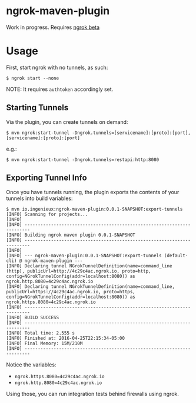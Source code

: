 # ngrok-maven-plugin

Work in progress. Requires [ngrok beta](https://dl.equinox.io/ngrok/ngrok/beta)

# Usage

First, start ngrok with no tunnels, as such:

```shell
$ ngrok start --none
```

NOTE: It requires ```authtoken``` accordingly set.

## Starting Tunnels

Via the plugin, you can create tunnels on demand:

```shell
$ mvn ngrok:start-tunnel -Dngrok.tunnels=[servicename]:[proto]:[port],[servicename]:[proto]:[port]
```

e.g.:

```shell
$ mvn ngrok:start-tunnel -Dngrok.tunnels=restapi:http:8080
```

## Exporting Tunnel Info

Once you have tunnels running, the plugin exports the contents of your tunnels into build variables:

```shell
$ mvn io.ingenieux:ngrok-maven-plugin:0.0.1-SNAPSHOT:export-tunnels
[INFO] Scanning for projects...
[INFO]
[INFO] ------------------------------------------------------------------------
[INFO] Building ngrok maven plugin 0.0.1-SNAPSHOT
[INFO] ------------------------------------------------------------------------
[INFO]
[INFO] --- ngrok-maven-plugin:0.0.1-SNAPSHOT:export-tunnels (default-cli) @ ngrok-maven-plugin ---
[INFO] Declaring tunnel NGrokTunnelDefinition(name=command_line (http), publicUrl=http://4c29c4ac.ngrok.io, proto=http, config=NGrokTunnelConfig(addr=localhost:8080)) as ngrok.http.8080=4c29c4ac.ngrok.io
[INFO] Declaring tunnel NGrokTunnelDefinition(name=command_line, publicUrl=https://4c29c4ac.ngrok.io, proto=https, config=NGrokTunnelConfig(addr=localhost:8080)) as ngrok.https.8080=4c29c4ac.ngrok.io
[INFO] ------------------------------------------------------------------------
[INFO] BUILD SUCCESS
[INFO] ------------------------------------------------------------------------
[INFO] Total time: 2.555 s
[INFO] Finished at: 2016-04-25T22:15:34-05:00
[INFO] Final Memory: 15M/210M
[INFO] ------------------------------------------------------------------------
```

Notice the variables:

  * ```ngrok.https.8080=4c29c4ac.ngrok.io```
  * ```ngrok.http.8080=4c29c4ac.ngrok.io```
  
Using those, you can run integration tests behind firewalls using ngrok.

